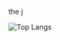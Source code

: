 the j

 ![Top Langs](https://github-readme-stats.vercel.app/api/top-langs/?username=GreenChlorophyll&hide=css,scss,html&theme=tokyonight)

